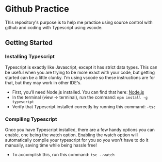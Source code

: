 # Github Practice
This repository's purpose is to help me practice using source
control with github and coding with Typescript using vscode.

## Getting Started

### Installing Typescript
Typescript is exactly like Javascript, except it has strict data types. This can be useful when you are trying to be more exact with your code, but getting started can be a little clunky. I'm using vscode so these instructions are for that, but they may work in other IDE's.

- First, you'll need Node.js installed. You can find that here: [Node.js](https://nodejs.org/en)
- In the terminal (view -> terminal), run the command: `npm install -g typescript`
- Verify that Typescript installed correctly by running this command: `-tsc`

### Compiling Typescript
Once you have Typescript installed, there are a few handy options you can enable, one being the watch option. Enabling the watch option will automatically compile your typescript for you so you won't have to do it manually, saving time while being hassle free! 

- To accomplish this, run this command: `tsc --watch`